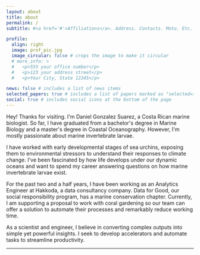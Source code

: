 ```yaml
---
layout: about
title: about
permalink: /
subtitle: #<a href='#'>Affiliations</a>. Address. Contacts. Moto. Etc.

profile:
  align: right
  image: prof_pic.jpg
  image_circular: false # crops the image to make it circular
  # more_info: >
  #   <p>555 your office number</p>
  #   <p>123 your address street</p>
  #   <p>Your City, State 12345</p>

news: false # includes a list of news items
selected_papers: true # includes a list of papers marked as "selected={true}"
social: true # includes social icons at the bottom of the page
---
```


Hey! Thanks for visiting. I'm Daniel Gonzalez Suarez, a Costa Rican marine biologist. So far, I have graduated from a bachelor's degree in Marine Biology and a master's degree in Coastal Oceanography. However, I'm mostly passionate about marine invertebrate larvae.

I have worked with early developmental stages of sea urchins, exposing them to environmental stressors to understand their responses to climate change. I've been fascinated by how life develops under our dynamic oceans and want to spend my career answering questions on how marine invertebrate larvae exist.

For the past two and a half years, I have been working as an Analytics Engineer at Hakkoda, a data consultancy company. Data for Good, our social responsibility program, has a marine conservation chapter. Currently, I am supporting a proposal to work with coral gardening so our team can offer a solution to automate their processes and remarkably reduce working time. 

As a scientist and engineer, I believe in converting complex outputs into simple yet powerful insights. I seek to develop accelerators and automate tasks to streamline productivity.

---

<!-- Write your biography here. Tell the world about yourself. Link to your favorite [subreddit](http://reddit.com). You can put a picture in, too. The code is already in, just name your picture `prof_pic.jpg` and put it in the `img/` folder.

Put your address / P.O. box / other info right below your picture. You can also disable any of these elements by editing `profile` property of the YAML header of your `_pages/about.md`. Edit `_bibliography/papers.bib` and Jekyll will render your [publications page](/al-folio/publications/) automatically.

Link to your social media connections, too. This theme is set up to use [Font Awesome icons](https://fontawesome.com/) and [Academicons](https://jpswalsh.github.io/academicons/), like the ones below. Add your Facebook, Twitter, LinkedIn, Google Scholar, or just disable all of them. -->